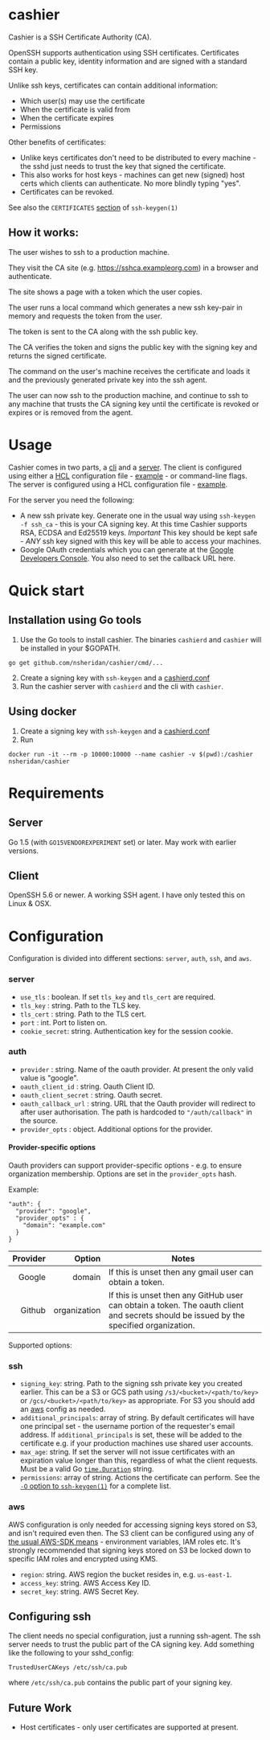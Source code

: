 # cashier

Cashier is a SSH Certificate Authority (CA).

OpenSSH supports authentication using SSH certificates.
Certificates contain a public key, identity information and are signed with a standard SSH key.

Unlike ssh keys, certificates can contain additional information:
- Which user(s) may use the certificate
- When the certificate is valid from
- When the certificate expires
- Permissions 

Other benefits of certificates:
-  Unlike keys certificates don't need to be distributed to every machine - the sshd just needs to trust the key that signed the certificate.
- This also works for host keys - machines can get new (signed) host certs which clients can authenticate. No more blindly typing "yes".
- Certificates can be revoked.

See also the `CERTIFICATES` [section](http://man.openbsd.org/OpenBSD-current/man1/ssh-keygen.1#CERTIFICATES) of `ssh-keygen(1)`

## How it works:
The user wishes to ssh to a production machine.

They visit the CA site (e.g. https://sshca.exampleorg.com) in a browser and authenticate.

The site shows a page with a token which the user copies.

The user runs a local command which generates a new ssh key-pair in memory and requests the token from the user.

The token is sent to the CA along with the ssh public key.

The CA verifies the token and signs the public key with the signing key and returns the signed certificate.

The command on the user's machine receives the certificate and loads it and the previously generated private key into the ssh agent.

The user can now ssh to the production machine, and continue to ssh to any machine that trusts the CA signing key until the certificate is revoked or expires or is removed from the agent.

# Usage
Cashier comes in two parts, a [cli](cmd/cashier) and a [server](cmd/cashierd).
The client is configured using either a [HCL](https://github.com/hashicorp/hcl) configuration file - [example](example-client.conf) - or command-line flags.
The server is configured using a HCL configuration file - [example](example-server.conf).

For the server you need the following:
- A new ssh private key. Generate one in the usual way using `ssh-keygen -f ssh_ca` - this is your CA signing key. At this time Cashier supports RSA, ECDSA and Ed25519 keys. *Important* This key should be kept safe - *ANY* ssh key signed with this key will be able to access your machines.
- Google OAuth credentials which you can generate at the [Google Developers Console](https://console.developers.google.com). You also need to set the callback URL here.

# Quick start
## Installation using Go tools
1. Use the Go tools to install cashier. The binaries `cashierd` and `cashier` will be installed in your $GOPATH.
```
go get github.com/nsheridan/cashier/cmd/...
```
2. Create a signing key with `ssh-keygen` and a [cashierd.conf](example-server.conf)
3. Run the cashier server with `cashierd` and the cli with `cashier`.

## Using docker
1. Create a signing key with `ssh-keygen` and a [cashierd.conf](example-server.conf)
2. Run
```
docker run -it --rm -p 10000:10000 --name cashier -v $(pwd):/cashier nsheridan/cashier
```

# Requirements
## Server
Go 1.5 (with `GO15VENDOREXPERIMENT` set) or later. May work with earlier versions.

## Client
OpenSSH 5.6 or newer.
A working SSH agent.
I have only tested this on Linux & OSX.

# Configuration
Configuration is divided into different sections: `server`, `auth`, `ssh`, and `aws`.

### server
- `use_tls` : boolean. If set `tls_key` and `tls_cert` are required.
- `tls_key` : string. Path to the TLS key.
- `tls_cert` : string. Path to the TLS cert.
- `port` : int. Port to listen on.
- `cookie_secret`: string. Authentication key for the session cookie.

### auth
- `provider` : string. Name of the oauth provider. At present the only valid value is "google".
- `oauth_client_id` : string. Oauth Client ID.
- `oauth_client_secret` : string. Oauth secret.
- `oauth_callback_url` : string. URL that the Oauth provider will redirect to after user authorisation. The path is hardcoded to `"/auth/callback"` in the source.
- `provider_opts` : object. Additional options for the provider.

#### Provider-specific options

Oauth providers can support provider-specific options - e.g. to ensure organization membership.
Options are set in the `provider_opts` hash.

Example:

```
"auth": {
  "provider": "google",
  "provider_opts" : {
    "domain": "example.com"
  }
}
```

| Provider |       Option | Notes                                                                                                                                  |
|---------:|-------------:|----------------------------------------------------------------------------------------------------------------------------------------|
| Google   |       domain | If this is unset then any gmail user can obtain a token.                                                                               |
| Github   | organization | If this is unset then any GitHub user can obtain a token. The oauth client and secrets should be issued by the specified organization. |

Supported options:

### ssh
- `signing_key`: string. Path to the signing ssh private key you created earlier. This can be a S3 or GCS path using `/s3/<bucket>/<path/to/key>` or `/gcs/<bucket>/<path/to/key>` as appropriate. For S3 you should add an [aws](#aws) config as needed.
- `additional_principals`: array of string. By default certificates will have one principal set - the username portion of the requester's email address. If `additional_principals` is set, these will be added to the certificate e.g. if your production machines use shared user accounts.
- `max_age`: string. If set the server will not issue certificates with an expiration value longer than this, regardless of what the client requests. Must be a valid Go [`time.Duration`](https://golang.org/pkg/time/#ParseDuration) string.
- `permissions`: array of string. Actions the certificate can perform. See the [`-O` option to `ssh-keygen(1)`](http://man.openbsd.org/OpenBSD-current/man1/ssh-keygen.1) for a complete list.

### aws
AWS configuration is only needed for accessing signing keys stored on S3, and isn't required even then.
The S3 client can be configured using any of [the usual AWS-SDK means](https://github.com/aws/aws-sdk-go/wiki/configuring-sdk) - environment variables, IAM roles etc.
It's strongly recommended that signing keys stored on S3 be locked down to specific IAM roles and encrypted using KMS.

- `region`: string. AWS region the bucket resides in, e.g. `us-east-1`.
- `access_key`: string. AWS Access Key ID.
- `secret_key`: string. AWS Secret Key.

## Configuring ssh
The client needs no special configuration, just a running ssh-agent.
The ssh server needs to trust the public part of the CA signing key. Add something like the following to your sshd_config:
```
TrustedUserCAKeys /etc/ssh/ca.pub
```
where `/etc/ssh/ca.pub` contains the public part of your signing key.

## Future Work

- Host certificates - only user certificates are supported at present.
